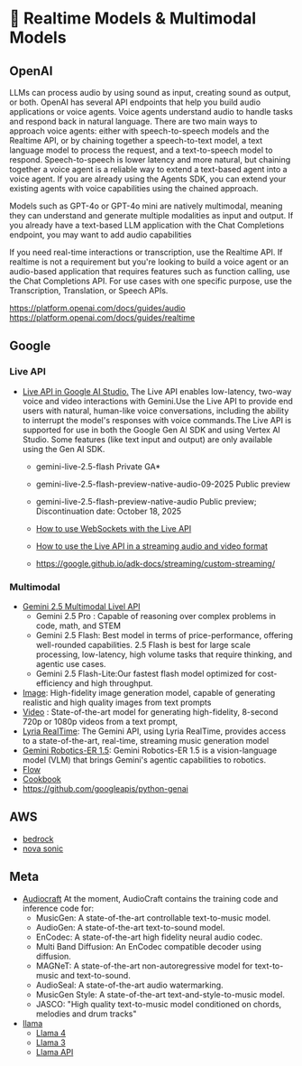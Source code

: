# 🧠 Realtime Models & Multimodal Models

## OpenAI
LLMs can process audio by using sound as input, creating sound as output, or both. OpenAI has several API endpoints that help you build audio applications or voice agents.
Voice agents understand audio to handle tasks and respond back in natural language. There are two main ways to approach voice agents: either with speech-to-speech models and the Realtime API, or by chaining together a speech-to-text model, a text language model to process the request, and a text-to-speech model to respond. Speech-to-speech is lower latency and more natural, but chaining together a voice agent is a reliable way to extend a text-based agent into a voice agent. If you are already using the Agents SDK, you can extend your existing agents with voice capabilities using the chained approach.

Models such as GPT-4o or GPT-4o mini are natively multimodal, meaning they can understand and generate multiple modalities as input and output.
If you already have a text-based LLM application with the Chat Completions endpoint, you may want to add audio capabilities

If you need real-time interactions or transcription, use the Realtime API.
If realtime is not a requirement but you're looking to build a voice agent or an audio-based application that requires features such as function calling, use the Chat Completions API.
For use cases with one specific purpose, use the Transcription, Translation, or Speech APIs.

https://platform.openai.com/docs/guides/audio
https://platform.openai.com/docs/guides/realtime

## Google
### Live API
- [Live API in Google AI Studio.](https://aistudio.google.com/live) The Live API enables low-latency, two-way voice and video interactions with Gemini.Use the Live API to provide end users with natural, human-like voice conversations, including the ability to interrupt the model's responses with voice commands.The Live API is supported for use in both the Google Gen AI SDK and using Vertex AI Studio. Some features (like text input and output) are only available using the Gen AI SDK.
    - gemini-live-2.5-flash	Private GA*
    - gemini-live-2.5-flash-preview-native-audio-09-2025	Public preview
    - gemini-live-2.5-flash-preview-native-audio	Public preview; Discontinuation date: October 18, 2025

    - [How to use WebSockets with the Live API](https://colab.research.google.com/github/GoogleCloudPlatform/generative-ai/blob/main/gemini/multimodal-live-api/intro_multimodal_live_api.ipynb)
    - [How to use the Live API in a streaming audio and video format](https://colab.research.google.com/github/GoogleCloudPlatform/generative-ai/blob/main/gemini/multimodal-live-api/intro_multimodal_live_api_genai_sdk.ipynb)
    - https://google.github.io/adk-docs/streaming/custom-streaming/
 
### Multimodal 
- [Gemini 2.5 Multimodal Livel API](https://ai.google.dev/gemini-api/docs/models)
  - Gemini 2.5 Pro : Capable of reasoning over complex problems in code, math, and STEM
  - Gemini 2.5 Flash: Best model in terms of price-performance, offering well-rounded capabilities. 2.5 Flash is best for large scale processing, low-latency, high volume tasks that require thinking, and agentic use cases.
  - Gemini 2.5 Flash-Lite:Our fastest flash model optimized for cost-efficiency and high throughput.
- [Image](https://ai.google.dev/gemini-api/docs/imagen): High-fidelity image generation model, capable of generating realistic and high quality images from text prompts
- [Video](https://ai.google.dev/gemini-api/docs/video?example=dialogue) : State-of-the-art model for generating high-fidelity, 8-second 720p or 1080p videos from a text prompt,
- [Lyria RealTime](https://ai.google.dev/gemini-api/docs/music-generation): The Gemini API, using Lyria RealTime, provides access to a state-of-the-art, real-time, streaming music generation model
- [Gemini Robotics-ER 1.5](https://ai.google.dev/gemini-api/docs/robotics-overview): Gemini Robotics-ER 1.5 is a vision-language model (VLM) that brings Gemini's agentic capabilities to robotics.
- [Flow](https://labs.google/fx/tools/flow)
- [Cookbook](https://github.com/google-gemini/cookbook)
- https://github.com/googleapis/python-genai

## AWS 
- [bedrock](https://aws.amazon.com/es/bedrock/)
- [nova sonic](https://aws.amazon.com/es/ai/generative-ai/nova/speech/)

## Meta
- [Audiocraft](https://github.com/facebookresearch/audiocraft) At the moment, AudioCraft contains the training code and inference code for:
    - MusicGen: A state-of-the-art controllable text-to-music model.
    - AudioGen: A state-of-the-art text-to-sound model.
    - EnCodec: A state-of-the-art high fidelity neural audio codec.
    - Multi Band Diffusion: An EnCodec compatible decoder using diffusion.
    - MAGNeT: A state-of-the-art non-autoregressive model for text-to-music and text-to-sound.
    - AudioSeal: A state-of-the-art audio watermarking.
    - MusicGen Style: A state-of-the-art text-and-style-to-music model.
    - JASCO: "High quality text-to-music model conditioned on chords, melodies and drum tracks"
- [llama](https://ai.meta.com/)
    - [Llama 4](https://www.llama.com/models/llama-4/)
    - [Llama 3](https://www.llama.com/models/llama-3/)
    - [Llama API](https://www.llama.com/products/llama-api/)

